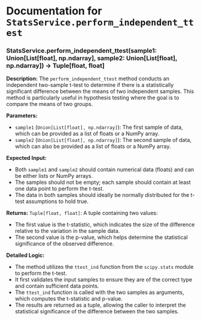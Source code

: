 # Documentation for `StatsService.perform_independent_ttest`

### StatsService.perform_independent_ttest(sample1: Union[List[float], np.ndarray], sample2: Union[List[float], np.ndarray]) -> Tuple[float, float]

**Description:**
The `perform_independent_ttest` method conducts an independent two-sample t-test to determine if there is a statistically significant difference between the means of two independent samples. This method is particularly useful in hypothesis testing where the goal is to compare the means of two groups.

**Parameters:**
- `sample1` (`Union[List[float], np.ndarray]`): The first sample of data, which can be provided as a list of floats or a NumPy array.
- `sample2` (`Union[List[float], np.ndarray]`): The second sample of data, which can also be provided as a list of floats or a NumPy array.

**Expected Input:**
- Both `sample1` and `sample2` should contain numerical data (floats) and can be either lists or NumPy arrays. 
- The samples should not be empty; each sample should contain at least one data point to perform the t-test.
- The data in both samples should ideally be normally distributed for the t-test assumptions to hold true.

**Returns:**
`Tuple[float, float]`: A tuple containing two values:
- The first value is the t-statistic, which indicates the size of the difference relative to the variation in the sample data.
- The second value is the p-value, which helps determine the statistical significance of the observed difference.

**Detailed Logic:**
- The method utilizes the `ttest_ind` function from the `scipy.stats` module to perform the t-test.
- It first validates the input samples to ensure they are of the correct type and contain sufficient data points.
- The `ttest_ind` function is called with the two samples as arguments, which computes the t-statistic and p-value.
- The results are returned as a tuple, allowing the caller to interpret the statistical significance of the difference between the two samples.